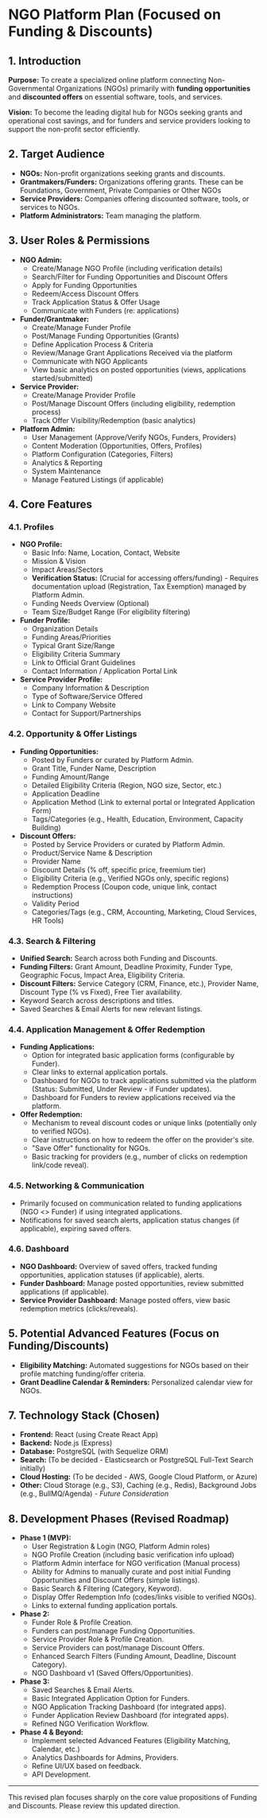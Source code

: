 # NGO Platform Plan (Focused on Funding & Discounts)

## 1. Introduction

**Purpose:** To create a specialized online platform connecting Non-Governmental Organizations (NGOs) primarily with **funding opportunities** and **discounted offers** on essential software, tools, and services.

**Vision:** To become the leading digital hub for NGOs seeking grants and operational cost savings, and for funders and service providers looking to support the non-profit sector efficiently.

## 2. Target Audience

*   **NGOs:** Non-profit organizations seeking grants and discounts.
*   **Grantmakers/Funders:** Organizations offering grants. These can be Foundations, Government, Private Companies or Other NGOs
*   **Service Providers:** Companies offering discounted software, tools, or services to NGOs.
*   **Platform Administrators:** Team managing the platform.

## 3. User Roles & Permissions

*   **NGO Admin:**
    *   Create/Manage NGO Profile (including verification details)
    *   Search/Filter for Funding Opportunities and Discount Offers
    *   Apply for Funding Opportunities
    *   Redeem/Access Discount Offers
    *   Track Application Status & Offer Usage
    *   Communicate with Funders (re: applications)
*   **Funder/Grantmaker:**
    *   Create/Manage Funder Profile
    *   Post/Manage Funding Opportunities (Grants)
    *   Define Application Process & Criteria
    *   Review/Manage Grant Applications Received via the platform
    *   Communicate with NGO Applicants
    *   View basic analytics on posted opportunities (views, applications started/submitted)
*   **Service Provider:**
    *   Create/Manage Provider Profile
    *   Post/Manage Discount Offers (including eligibility, redemption process)
    *   Track Offer Visibility/Redemption (basic analytics)
*   **Platform Admin:**
    *   User Management (Approve/Verify NGOs, Funders, Providers)
    *   Content Moderation (Opportunities, Offers, Profiles)
    *   Platform Configuration (Categories, Filters)
    *   Analytics & Reporting
    *   System Maintenance
    *   Manage Featured Listings (if applicable)

## 4. Core Features

### 4.1. Profiles

*   **NGO Profile:**
    *   Basic Info: Name, Location, Contact, Website
    *   Mission & Vision
    *   Impact Areas/Sectors
    *   **Verification Status:** (Crucial for accessing offers/funding) - Requires documentation upload (Registration, Tax Exemption) managed by Platform Admin.
    *   Funding Needs Overview (Optional)
    *   Team Size/Budget Range (For eligibility filtering)
*   **Funder Profile:**
    *   Organization Details
    *   Funding Areas/Priorities
    *   Typical Grant Size/Range
    *   Eligibility Criteria Summary
    *   Link to Official Grant Guidelines
    *   Contact Information / Application Portal Link
*   **Service Provider Profile:**
    *   Company Information & Description
    *   Type of Software/Service Offered
    *   Link to Company Website
    *   Contact for Support/Partnerships

### 4.2. Opportunity & Offer Listings

*   **Funding Opportunities:**
    *   Posted by Funders or curated by Platform Admin.
    *   Grant Title, Funder Name, Description
    *   Funding Amount/Range
    *   Detailed Eligibility Criteria (Region, NGO size, Sector, etc.)
    *   Application Deadline
    *   Application Method (Link to external portal or Integrated Application Form)
    *   Tags/Categories (e.g., Health, Education, Environment, Capacity Building)
*   **Discount Offers:**
    *   Posted by Service Providers or curated by Platform Admin.
    *   Product/Service Name & Description
    *   Provider Name
    *   Discount Details (% off, specific price, freemium tier)
    *   Eligibility Criteria (e.g., Verified NGOs only, specific regions)
    *   Redemption Process (Coupon code, unique link, contact instructions)
    *   Validity Period
    *   Categories/Tags (e.g., CRM, Accounting, Marketing, Cloud Services, HR Tools)

### 4.3. Search & Filtering

*   **Unified Search:** Search across both Funding and Discounts.
*   **Funding Filters:** Grant Amount, Deadline Proximity, Funder Type, Geographic Focus, Impact Area, Eligibility Criteria.
*   **Discount Filters:** Service Category (CRM, Finance, etc.), Provider Name, Discount Type (% vs Fixed), Free Tier availability.
*   Keyword Search across descriptions and titles.
*   Saved Searches & Email Alerts for new relevant listings.

### 4.4. Application Management & Offer Redemption

*   **Funding Applications:**
    *   Option for integrated basic application forms (configurable by Funder).
    *   Clear links to external application portals.
    *   Dashboard for NGOs to track applications submitted via the platform (Status: Submitted, Under Review - if Funder updates).
    *   Dashboard for Funders to review applications received via the platform.
*   **Offer Redemption:**
    *   Mechanism to reveal discount codes or unique links (potentially only to verified NGOs).
    *   Clear instructions on how to redeem the offer on the provider's site.
    *   "Save Offer" functionality for NGOs.
    *   Basic tracking for providers (e.g., number of clicks on redemption link/code reveal).

### 4.5. Networking & Communication

*   Primarily focused on communication related to funding applications (NGO <> Funder) if using integrated applications.
*   Notifications for saved search alerts, application status changes (if applicable), expiring saved offers.

### 4.6. Dashboard

*   **NGO Dashboard:** Overview of saved offers, tracked funding opportunities, application statuses (if applicable), alerts.
*   **Funder Dashboard:** Manage posted opportunities, review submitted applications (if applicable).
*   **Service Provider Dashboard:** Manage posted offers, view basic redemption metrics (clicks/reveals).

## 5. Potential Advanced Features (Focus on Funding/Discounts)

*   **Eligibility Matching:** Automated suggestions for NGOs based on their profile matching funding/offer criteria.
*   **Grant Deadline Calendar & Reminders:** Personalized calendar view for NGOs.

## 7. Technology Stack (Chosen)

*   **Frontend:** React (using Create React App)
*   **Backend:** Node.js (Express)
*   **Database:** PostgreSQL (with Sequelize ORM)
*   **Search:** (To be decided - Elasticsearch or PostgreSQL Full-Text Search initially)
*   **Cloud Hosting:** (To be decided - AWS, Google Cloud Platform, or Azure)
*   **Other:** Cloud Storage (e.g., S3), Caching (e.g., Redis), Background Jobs (e.g., BullMQ/Agenda) - *Future Consideration*

## 8. Development Phases (Revised Roadmap)

*   **Phase 1 (MVP):**
    *   User Registration & Login (NGO, Platform Admin roles)
    *   NGO Profile Creation (including basic verification info upload)
    *   Platform Admin interface for NGO verification (Manual process)
    *   Ability for Admins to manually curate and post initial Funding Opportunities and Discount Offers (simple listings).
    *   Basic Search & Filtering (Category, Keyword).
    *   Display Offer Redemption Info (codes/links visible to verified NGOs).
    *   Links to external funding application portals.
*   **Phase 2:**
    *   Funder Role & Profile Creation.
    *   Funders can post/manage Funding Opportunities.
    *   Service Provider Role & Profile Creation.
    *   Service Providers can post/manage Discount Offers.
    *   Enhanced Search Filters (Funding Amount, Deadline, Discount Category).
    *   NGO Dashboard v1 (Saved Offers/Opportunities).
*   **Phase 3:**
    *   Saved Searches & Email Alerts.
    *   Basic Integrated Application Option for Funders.
    *   NGO Application Tracking Dashboard (for integrated apps).
    *   Funder Application Review Dashboard (for integrated apps).
    *   Refined NGO Verification Workflow.
*   **Phase 4 & Beyond:**
    *   Implement selected Advanced Features (Eligibility Matching, Calendar, etc.)
    *   Analytics Dashboards for Admins, Providers.
    *   Refine UI/UX based on feedback.
    *   API Development.

---

This revised plan focuses sharply on the core value propositions of Funding and Discounts. Please review this updated direction.
